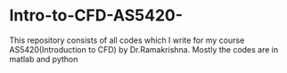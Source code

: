 # Intro-to-CFD-AS5420-
This repository consists of all codes which I write for my course AS5420(Introduction to CFD) by Dr.Ramakrishna. 
Mostly the codes are in matlab and python
